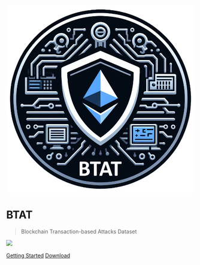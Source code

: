 <img class="logo" src="./assets/img/Logo.png">

# **BTAT**

> Blockchain Transaction-based Attacks Dataset

<img class="dashboard" src="./assets/img/Cover.png">


[Getting Started](README.md)
[Download](https://github.com/avitech-vnu/BTAT/archive/refs/heads/master.zip)

